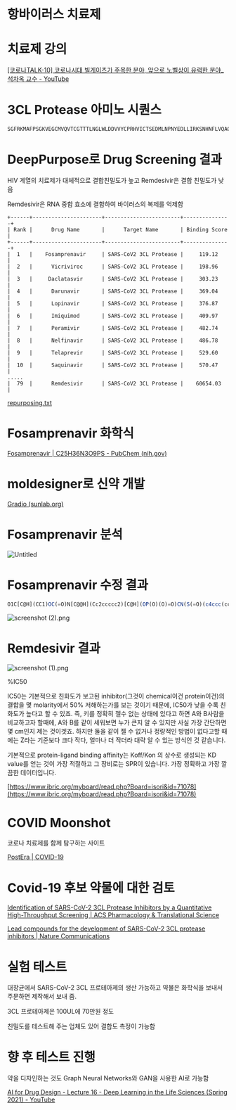 # 항바이러스 치료제

# 치료제 강의

[[코로나TALK-10] 코로나시대 빌게이츠가 주목한 분야, 앞으로 노벨상이 유력한 분야_석차옥 교수 - YouTube](https://www.youtube.com/watch?v=uogbYwPSsuQ&ab_channel=%EC%B9%B4%EC%98%A4%EC%8A%A4%EC%82%AC%EC%9D%B4%EC%96%B8%EC%8A%A4)


# 3CL Protease 아미노 시퀀스

```jsx
SGFRKMAFPSGKVEGCMVQVTCGTTTLNGLWLDDVVYCPRHVICTSEDMLNPNYEDLLIRKSNHNFLVQAGNVQLRVIGHSMQNCVLKLKVDTANPKTPKYKFVRIQPGQTFSVLACYNGSPSGVYQCAMRPNFTIKGSFLNGSCGSVGFNIDYDCVSFCYMHHMELPTGVHAGTDLEGNFYGPFVDRQTAQAAGTDTTITVNVLAWLYAAVINGDRWFLNRFTTTLNDFNLVAMKYNYEPLTQDHVDILGPLSAQTGIAVLDMCASLKELLQNGMNGRTILGSALLEDEFTPFDVVRQCSGVTFQ
```

# DeepPurpose로 Drug Screening 결과

HIV 계열의 치료제가 대체적으로 결합친밀도가 높고 Remdesivir은 결합 친밀도가 낮음

Remdesivir은 RNA 중합 효소에 결합하여 바이러스의 복제를 억제함

```
+------+----------------------+------------------------+---------------+
| Rank |      Drug Name       |      Target Name       | Binding Score |
+------+----------------------+------------------------+---------------+
|  1   |    Fosamprenavir     | SARS-CoV2 3CL Protease |     119.12    |
|  2   |      Vicriviroc      | SARS-CoV2 3CL Protease |     198.96    |
|  3   |     Daclatasvir      | SARS-CoV2 3CL Protease |     303.23    |
|  4   |      Darunavir       | SARS-CoV2 3CL Protease |     369.04    |
|  5   |      Lopinavir       | SARS-CoV2 3CL Protease |     376.87    |
|  6   |      Imiquimod       | SARS-CoV2 3CL Protease |     409.97    |
|  7   |      Peramivir       | SARS-CoV2 3CL Protease |     482.74    |
|  8   |      Nelfinavir      | SARS-CoV2 3CL Protease |     486.78    |
|  9   |      Telaprevir      | SARS-CoV2 3CL Protease |     529.60    |
|  10  |      Saquinavir      | SARS-CoV2 3CL Protease |     570.47    |
.....
|  79  |      Remdesivir      | SARS-CoV2 3CL Protease |    60654.03   |
```

[repurposing.txt](asset/antiviral/repurposing.txt)

# Fosamprenavir 화학식

[Fosamprenavir | C25H36N3O9PS - PubChem (nih.gov)](https://pubchem.ncbi.nlm.nih.gov/compound/Fosamprenavir)

# moldesigner로 신약 개발

[Gradio (sunlab.org)](http://deeppurpose.sunlab.org/)

# Fosamprenavir 분석

![Untitled](asset/antiviral/Untitled.png)

# Fosamprenavir 수정 결과

```jsx
O1C[C@H](CC1)OC(=O)N[C@@H](Cc2ccccc2)[C@H](OP(O)(O)=O)CN(S(=O)(c4ccc(cc4)N)=O)CC(C)C3CCCCC3
```

![screenshot (2).png](asset/antiviral/screenshot_(2).png)

# Remdesivir 결과

![screenshot (1).png](asset/antiviral/screenshot_(1).png)

%IC50

IC50는 기본적으로 친화도가 보고된 inhibitor(그것이 chemical이건 protein이건)의 결합을 몇 molarity에서 50% 저해하는가를 보는 것이기 때문에, IC50가 낮을 수록 친화도가 높다고 할 수 있죠. 즉, 키를 정확히 젤수 없는 상태에 있다고 하면 A와 B사람을 비교하고자 할때에, A와 B를 같이 세워보면 누가 큰지 알 수 있지만 사실 가장 간단하면 몇 cm인지 제는 것이겟죠. 하지만 둘을 같이 젤 수 없거나 정량적인 방법이 없다고할 때에는 Z라는 기준보다 크다 작다, 얼마나 더 작더라 대략 알 수 있는 방식인 것 같습니다.

기본적으로 protein-ligand binding affinity는 Koff/Kon 의 상수로 생성되는 KD value를 얻는 것이 가장 적절하고 그 장비로는 SPR이 있습니다. 가장 정확하고 가장 깔끔한 데이터입니다.

[https://www.ibric.org/myboard/read.php?Board=isori&id=71078](https://www.ibric.org/myboard/read.php?Board=isori&id=71078)

# COVID Moonshot

코로나 치료제를 함께 탐구하는 사이트

[PostEra | COVID-19](https://covid.postera.ai/covid)

# Covid-19 후보 약물에 대한 검토

[Identification of SARS-CoV-2 3CL Protease Inhibitors by a Quantitative High-Throughput Screening | ACS Pharmacology & Translational Science](https://pubs.acs.org/doi/10.1021/acsptsci.0c00108)

[Lead compounds for the development of SARS-CoV-2 3CL protease inhibitors | Nature Communications](https://www.nature.com/articles/s41467-021-22362-2)

# 실험 테스트

대장균에서 SARS-CoV-2 3CL 프로테아제의 생산 가능하고 약물은 화학식을 보내서 주문하면 제작해서 보내 줌.

3CL 프로테아제은 100UL에 70만원 정도 

친밀도를 테스트해 주는 업체도 있어 결합도 측정이 가능함

# 향 후 테스트 진행
약을 디자인하는 것도 Graph Neural Networks와 GAN을 사용한 AI로 가능함

[AI for Drug Design - Lecture 16 - Deep Learning in the Life Sciences (Spring 2021) - YouTube](https://www.youtube.com/watch?v=AHVJv5RNqKs&ab_channel=ManolisKellis)
